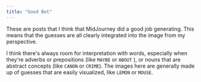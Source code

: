 ```yaml
---
title: "Good Bot"
---
```


These are posts that I think that MidJourney did a good job generating. This means that the guesses are all clearly integrated into the image from my perspective.

I think there's always room for interpretation with words, especially when they're adverbs or prepositions (like `MAYBE` or `ABOUT` ), or nouns that are abstract concepts (like `CANON` or `CRIME`). The images here are generally made up of guesses that are easily visualized, like `LEMON` or `MOUSE`.
